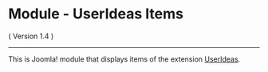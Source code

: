 Module - UserIdeas Items
==========================
( Version 1.4 )
- - -

This is Joomla! module that displays items of the extension [UserIdeas](http://itprism.com/free-joomla-extensions/ecommerce-gamification/feedbacks-ideas-suggestions).

